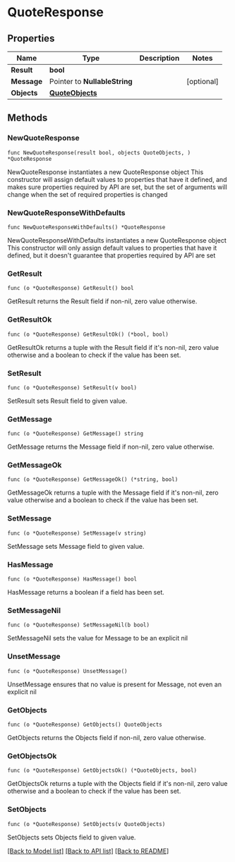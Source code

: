 # QuoteResponse

## Properties

Name | Type | Description | Notes
------------ | ------------- | ------------- | -------------
**Result** | **bool** |  | 
**Message** | Pointer to **NullableString** |  | [optional] 
**Objects** | [**QuoteObjects**](QuoteObjects.md) |  | 

## Methods

### NewQuoteResponse

`func NewQuoteResponse(result bool, objects QuoteObjects, ) *QuoteResponse`

NewQuoteResponse instantiates a new QuoteResponse object
This constructor will assign default values to properties that have it defined,
and makes sure properties required by API are set, but the set of arguments
will change when the set of required properties is changed

### NewQuoteResponseWithDefaults

`func NewQuoteResponseWithDefaults() *QuoteResponse`

NewQuoteResponseWithDefaults instantiates a new QuoteResponse object
This constructor will only assign default values to properties that have it defined,
but it doesn't guarantee that properties required by API are set

### GetResult

`func (o *QuoteResponse) GetResult() bool`

GetResult returns the Result field if non-nil, zero value otherwise.

### GetResultOk

`func (o *QuoteResponse) GetResultOk() (*bool, bool)`

GetResultOk returns a tuple with the Result field if it's non-nil, zero value otherwise
and a boolean to check if the value has been set.

### SetResult

`func (o *QuoteResponse) SetResult(v bool)`

SetResult sets Result field to given value.


### GetMessage

`func (o *QuoteResponse) GetMessage() string`

GetMessage returns the Message field if non-nil, zero value otherwise.

### GetMessageOk

`func (o *QuoteResponse) GetMessageOk() (*string, bool)`

GetMessageOk returns a tuple with the Message field if it's non-nil, zero value otherwise
and a boolean to check if the value has been set.

### SetMessage

`func (o *QuoteResponse) SetMessage(v string)`

SetMessage sets Message field to given value.

### HasMessage

`func (o *QuoteResponse) HasMessage() bool`

HasMessage returns a boolean if a field has been set.

### SetMessageNil

`func (o *QuoteResponse) SetMessageNil(b bool)`

 SetMessageNil sets the value for Message to be an explicit nil

### UnsetMessage
`func (o *QuoteResponse) UnsetMessage()`

UnsetMessage ensures that no value is present for Message, not even an explicit nil
### GetObjects

`func (o *QuoteResponse) GetObjects() QuoteObjects`

GetObjects returns the Objects field if non-nil, zero value otherwise.

### GetObjectsOk

`func (o *QuoteResponse) GetObjectsOk() (*QuoteObjects, bool)`

GetObjectsOk returns a tuple with the Objects field if it's non-nil, zero value otherwise
and a boolean to check if the value has been set.

### SetObjects

`func (o *QuoteResponse) SetObjects(v QuoteObjects)`

SetObjects sets Objects field to given value.



[[Back to Model list]](../README.md#documentation-for-models) [[Back to API list]](../README.md#documentation-for-api-endpoints) [[Back to README]](../README.md)


